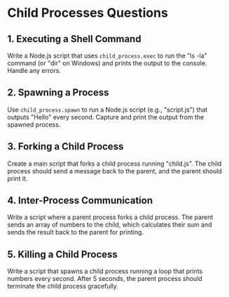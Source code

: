 # Child Processes Questions

## 1. Executing a Shell Command
Write a Node.js script that uses `child_process.exec` to run the "ls -la" command (or "dir" on Windows) and prints the output to the console. Handle any errors.

## 2. Spawning a Process
Use `child_process.spawn` to run a Node.js script (e.g., "script.js") that outputs "Hello" every second. Capture and print the output from the spawned process.

## 3. Forking a Child Process
Create a main script that forks a child process running "child.js". The child process should send a message back to the parent, and the parent should print it.

## 4. Inter-Process Communication
Write a script where a parent process forks a child process. The parent sends an array of numbers to the child, which calculates their sum and sends the result back to the parent for printing.

## 5. Killing a Child Process
Write a script that spawns a child process running a loop that prints numbers every second. After 5 seconds, the parent process should terminate the child process gracefully.